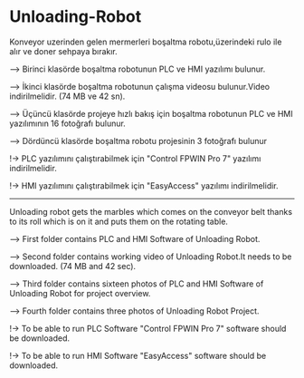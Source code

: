 # Unloading-Robot

Konveyor uzerinden gelen mermerleri boşaltma robotu,üzerindeki rulo ile alır ve doner sehpaya bırakır.

--> Birinci klasörde boşaltma robotunun PLC ve HMI yazılımı bulunur.

--> İkinci klasörde boşaltma robotunun çalışma videosu bulunur.Video indirilmelidir. (74 MB ve 42 sn).

--> Üçüncü klasörde projeye hızlı bakış için boşaltma robotunun PLC ve HMI yazılımının 16 fotoğrafı bulunur.

--> Dördüncü klasörde boşaltma robotu projesinin 3 fotoğrafı bulunur

!-> PLC yazılımını çalıştırabilmek için "Control FPWIN Pro 7" yazılımı indirilmelidir.

!-> HMI yazılımını çalıştırabilmek için "EasyAccess" yazılımı indirilmelidir.


***********************************************************************************************************************


Unloading robot gets the marbles which comes on the conveyor belt 
thanks to its roll which is on it and puts them on the rotating table.

--> First folder contains PLC and HMI Software of Unloading Robot.

--> Second folder contains working video of Unloading Robot.It needs to be downloaded. (74 MB and 42 sec).

--> Third folder contains sixteen photos of PLC and HMI Software of Unloading Robot for project overview.

--> Fourth folder contains three photos of Unloading Robot Project.

!-> To be able to run PLC Software "Control FPWIN Pro 7" software should be downloaded.

!-> To be able to run HMI Software "EasyAccess" software should be downloaded.
